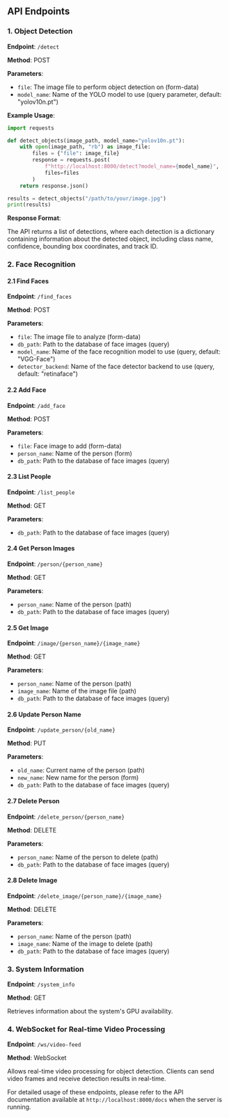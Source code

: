 ## API Endpoints

### 1. Object Detection

**Endpoint**: `/detect`

**Method**: POST

**Parameters**:
- `file`: The image file to perform object detection on (form-data)
- `model_name`: Name of the YOLO model to use (query parameter, default: "yolov10n.pt")

**Example Usage**:

```python
import requests

def detect_objects(image_path, model_name="yolov10n.pt"):
    with open(image_path, "rb") as image_file:
        files = {"file": image_file}
        response = requests.post(
            f"http://localhost:8000/detect?model_name={model_name}",
            files=files
        )
    return response.json()

results = detect_objects("/path/to/your/image.jpg")
print(results)
```

**Response Format**:

The API returns a list of detections, where each detection is a dictionary containing information about the detected object, including class name, confidence, bounding box coordinates, and track ID.

### 2. Face Recognition

#### 2.1 Find Faces

**Endpoint**: `/find_faces`

**Method**: POST

**Parameters**:
- `file`: The image file to analyze (form-data)
- `db_path`: Path to the database of face images (query)
- `model_name`: Name of the face recognition model to use (query, default: "VGG-Face")
- `detector_backend`: Name of the face detector backend to use (query, default: "retinaface")

#### 2.2 Add Face

**Endpoint**: `/add_face`

**Method**: POST

**Parameters**:
- `file`: Face image to add (form-data)
- `person_name`: Name of the person (form)
- `db_path`: Path to the database of face images (query)

#### 2.3 List People

**Endpoint**: `/list_people`

**Method**: GET

**Parameters**:
- `db_path`: Path to the database of face images (query)

#### 2.4 Get Person Images

**Endpoint**: `/person/{person_name}`

**Method**: GET

**Parameters**:
- `person_name`: Name of the person (path)
- `db_path`: Path to the database of face images (query)

#### 2.5 Get Image

**Endpoint**: `/image/{person_name}/{image_name}`

**Method**: GET

**Parameters**:
- `person_name`: Name of the person (path)
- `image_name`: Name of the image file (path)
- `db_path`: Path to the database of face images (query)

#### 2.6 Update Person Name

**Endpoint**: `/update_person/{old_name}`

**Method**: PUT

**Parameters**:
- `old_name`: Current name of the person (path)
- `new_name`: New name for the person (form)
- `db_path`: Path to the database of face images (query)

#### 2.7 Delete Person

**Endpoint**: `/delete_person/{person_name}`

**Method**: DELETE

**Parameters**:
- `person_name`: Name of the person to delete (path)
- `db_path`: Path to the database of face images (query)

#### 2.8 Delete Image

**Endpoint**: `/delete_image/{person_name}/{image_name}`

**Method**: DELETE

**Parameters**:
- `person_name`: Name of the person (path)
- `image_name`: Name of the image to delete (path)
- `db_path`: Path to the database of face images (query)

### 3. System Information

**Endpoint**: `/system_info`

**Method**: GET

Retrieves information about the system's GPU availability.

### 4. WebSocket for Real-time Video Processing

**Endpoint**: `/ws/video-feed`

**Method**: WebSocket

Allows real-time video processing for object detection. Clients can send video frames and receive detection results in real-time.

For detailed usage of these endpoints, please refer to the API documentation available at `http://localhost:8000/docs` when the server is running.